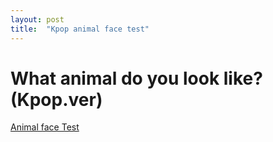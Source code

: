 ```yaml
---
layout: post
title:  "Kpop animal face test"
---
```


# What animal do you look like? (Kpop.ver)


[Animal face Test](https://captain1014.github.io/animal_face/)
